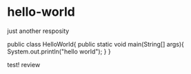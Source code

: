 # hello-world
just another resposity

public class HelloWorld{
 public static void main(String[] args){
    System.out.println("hello world");
 }
}

test!
review
